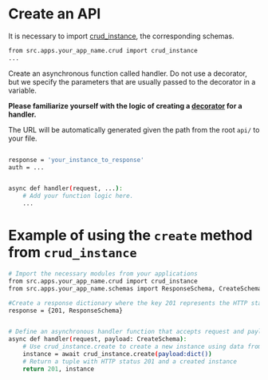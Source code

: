 # Create an API

It is necessary to import [crud_instance](https://git.unicon.uz/j.rabbimov/django-ninja-template/-/blob/docs/docs/CREATING_CRUD.md), the corresponding schemas.
```bash
from src.apps.your_app_name.crud import crud_instance
...
```

Create an asynchronous function called handler. Do not use a decorator, but we specify the parameters that are usually passed to the decorator in a variable.

**Please familiarize yourself with the logic of creating a [decorator](https://git.unicon.uz/j.rabbimov/django-ninja-template/-/blob/docs/docs/API_HANDLER.md) for a handler.**

The URL will be automatically generated given the path from the root `api/` to your file.
```bash

response = 'your_instance_to_response'
auth = ...


async def handler(request, ...):
    # Add your function logic here.
    ...
```

# Example of using the `create` method from `crud_instance`

```bash
# Import the necessary modules from your applications
from src.apps.your_app_name.crud import crud_instance
from src.apps.your_app_name.schemas import ResponseSchema, CreateSchema

#Create a response dictionary where the key 201 represents the HTTP status and the ResponseSchema value represents the response schema
response = {201, ResponseSchema}


# Define an asynchronous handler function that accepts request and payload data
async def handler(request, payload: CreateSchema):
    # Use crud_instance.create to create a new instance using data from payload
    instance = await crud_instance.create(payload:dict())
    # Return a tuple with HTTP status 201 and a created instance
    return 201, instance
```